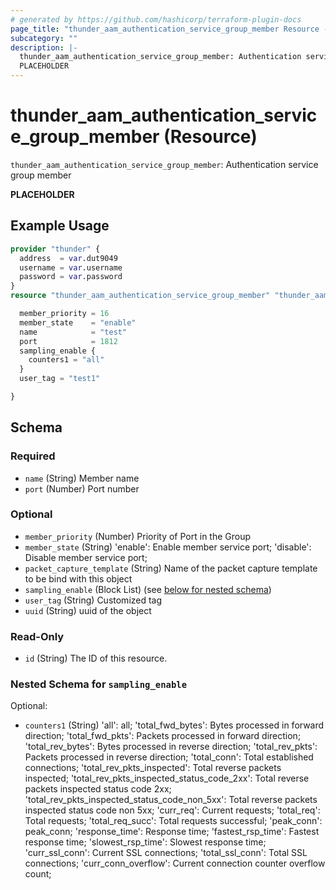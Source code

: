 ```yaml
---
# generated by https://github.com/hashicorp/terraform-plugin-docs
page_title: "thunder_aam_authentication_service_group_member Resource - terraform-provider-thunder"
subcategory: ""
description: |-
  thunder_aam_authentication_service_group_member: Authentication service group member
  PLACEHOLDER
---
```


# thunder_aam_authentication_service_group_member (Resource)

`thunder_aam_authentication_service_group_member`: Authentication service group member

__PLACEHOLDER__

## Example Usage

```terraform
provider "thunder" {
  address  = var.dut9049
  username = var.username
  password = var.password
}
resource "thunder_aam_authentication_service_group_member" "thunder_aam_authentication_service_group_member" {

  member_priority = 16
  member_state    = "enable"
  name            = "test"
  port            = 1812
  sampling_enable {
    counters1 = "all"
  }
  user_tag = "test1"

}
```

<!-- schema generated by tfplugindocs -->
## Schema

### Required

- `name` (String) Member name
- `port` (Number) Port number

### Optional

- `member_priority` (Number) Priority of Port in the Group
- `member_state` (String) 'enable': Enable member service port; 'disable': Disable member service port;
- `packet_capture_template` (String) Name of the packet capture template to be bind with this object
- `sampling_enable` (Block List) (see [below for nested schema](#nestedblock--sampling_enable))
- `user_tag` (String) Customized tag
- `uuid` (String) uuid of the object

### Read-Only

- `id` (String) The ID of this resource.

<a id="nestedblock--sampling_enable"></a>
### Nested Schema for `sampling_enable`

Optional:

- `counters1` (String) 'all': all; 'total_fwd_bytes': Bytes processed in forward direction; 'total_fwd_pkts': Packets processed in forward direction; 'total_rev_bytes': Bytes processed in reverse direction; 'total_rev_pkts': Packets processed in reverse direction; 'total_conn': Total established connections; 'total_rev_pkts_inspected': Total reverse packets inspected; 'total_rev_pkts_inspected_status_code_2xx': Total reverse packets inspected status code 2xx; 'total_rev_pkts_inspected_status_code_non_5xx': Total reverse packets inspected status code non 5xx; 'curr_req': Current requests; 'total_req': Total requests; 'total_req_succ': Total requests successful; 'peak_conn': peak_conn; 'response_time': Response time; 'fastest_rsp_time': Fastest response time; 'slowest_rsp_time': Slowest response time; 'curr_ssl_conn': Current SSL connections; 'total_ssl_conn': Total SSL connections; 'curr_conn_overflow': Current connection counter overflow count;


